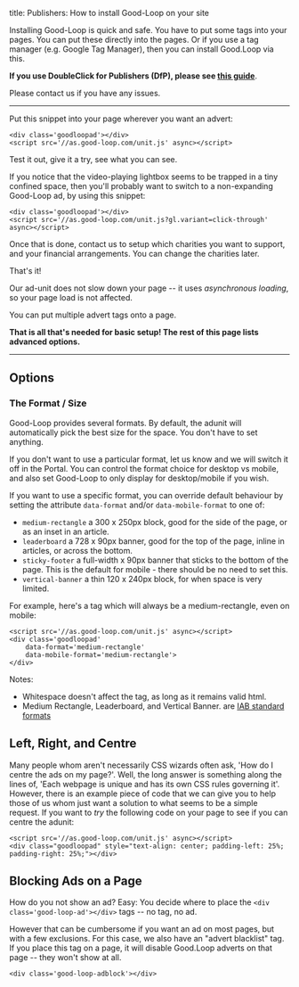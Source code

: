 
title: Publishers: How to install Good-Loop on your site

Installing Good-Loop is quick and safe. You have to put some tags into your pages. You can put these directly into the pages. Or if you use a tag manager (e.g. Google Tag Manager), then you can install Good.Loop via this. 

**If you use DoubleClick for Publishers (DfP), please see [this guide](Use-with-DoubleClick-for-Publishers-(DfP))**. 

Please contact us if you have any issues.

<hr>

Put this snippet into your page wherever you want an advert:

```
<div class='goodloopad'></div>
<script src='//as.good-loop.com/unit.js' async></script>
```
Test it out, give it a try, see what you can see.

If you notice that the video-playing lightbox seems to be trapped in a tiny confined space, then you'll probably want to switch to a non-expanding Good-Loop ad, by using this snippet:

```
<div class='goodloopad'></div>
<script src='//as.good-loop.com/unit.js?gl.variant=click-through' async></script>
```

Once that is done, contact us to setup which charities you want to support, and your financial arrangements. You can change the charities later.

That's it!

Our ad-unit does not slow down your page -- it uses *asynchronous loading*, so your page load is not affected.

You can put multiple advert tags onto a page.

**That is all that's needed for basic setup! The rest of this page lists advanced options.**

<hr>

## Options

### The Format / Size

Good-Loop provides several formats. By default, the adunit will automatically pick the best size for the space. You don't have to set anything.

If you don't want to use a particular format, let us know and we will switch it off in the Portal. 
You can control the format choice for desktop vs mobile, and also set Good-Loop to only display for desktop/mobile if you wish.

If you want to use a specific format, you can override default behaviour by setting the attribute `data-format` and/or `data-mobile-format` to one of:

 - `medium-rectangle` a 300 x 250px block, good for the side of the page, or as an inset in an article.
 - `leaderboard` a 728 x 90px banner, good for the top of the page, inline in articles, or across the bottom.
 - `sticky-footer` a full-width x 90px banner that sticks to the bottom of the page. This is the default for mobile - there should be no need to set this.
 - `vertical-banner` a thin 120 x 240px block, for when space is very limited.

For example, here's a tag which will always be a medium-rectangle, even on mobile:

```
<script src='//as.good-loop.com/unit.js' async></script>
<div class='goodloopad' 
	data-format='medium-rectangle' 
	data-mobile-format='medium-rectangle'>
</div>
```

Notes: 

* Whitespace doesn't affect the tag, as long as it remains valid html.
* Medium Rectangle, Leaderboard, and Vertical Banner. are [IAB standard formats](https://en.wikipedia.org/wiki/Web_banner#Standard_sizes)


## Left, Right, and Centre

Many people whom aren't necessarily CSS wizards often ask, 'How do I centre the ads on my page?'.  Well, the long answer is something along the lines of, 'Each webpage is unique and has its own CSS rules governing it'.  However, there is an example piece of code that we can give you to help those of us whom just want a solution to what seems to be a simple request.   If you want to *try* the following code on your page to see if you can centre the adunit:

```
<script src='//as.good-loop.com/unit.js' async></script>
<div class="goodloopad" style="text-align: center; padding-left: 25%; padding-right: 25%;"></div>
```


## Blocking Ads on a Page

How do you not show an ad? Easy: You decide where to place the `<div class='good-loop-ad'></div>` tags -- no tag, no ad.

However that can be cumbersome if you want an ad on most pages, but with a few exclusions. For this case, we also have an "advert blacklist" tag. If you place this tag on a page, it will disable Good.Loop adverts on that page -- they won't show at all.

```
<div class='good-loop-adblock'></div>
```